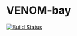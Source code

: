 # VENOM-bay
[![Build Status](https://travis-ci.com/juncid/VENOM-bay.svg?branch=master)](https://travis-ci.com/juncid/VENOM-bay)
